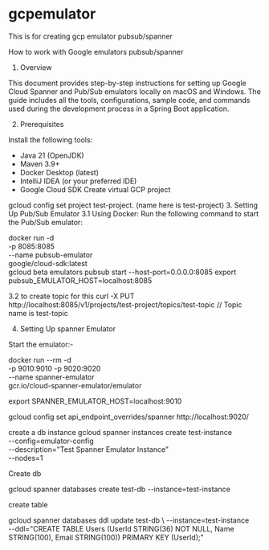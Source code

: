 # gcpemulator
This is for creating gcp emulator pubsub/spanner

How to work with Google emulators pubsub/spanner

1. Overview

This document provides step-by-step instructions for setting up Google Cloud Spanner and Pub/Sub emulators locally on macOS and Windows. 
The guide includes all the tools, configurations, sample code, and commands used during the development process in a Spring Boot application.

2. Prerequisites

Install the following tools:
- Java 21 (OpenJDK)
- Maven 3.9+
- Docker Desktop (latest)
- IntelliJ IDEA (or your preferred IDE)
- Google Cloud SDK 
Create virtual GCP project 

gcloud config set project test-project.   (name here is test-project)
3. Setting Up Pub/Sub Emulator
3.1 Using Docker:
Run the following command to start the Pub/Sub emulator:

docker run -d \
  -p 8085:8085 \
  --name pubsub-emulator \
  google/cloud-sdk:latest \
  gcloud beta emulators pubsub start --host-port=0.0.0.0:8085
export pubsub_EMULATOR_HOST=localhost:8085


3.2 to create topic for this
curl -X PUT http://localhost:8085/v1/projects/test-project/topics/test-topic    // Topic name is test-topic


4. Setting Up spanner Emulator

Start the emulator:- 

docker run --rm -d \
  -p 9010:9010 -p 9020:9020 \
  --name spanner-emulator \
  gcr.io/cloud-spanner-emulator/emulator

export SPANNER_EMULATOR_HOST=localhost:9010

gcloud config set api_endpoint_overrides/spanner http://localhost:9020/

create a db instance
gcloud spanner instances create test-instance \
  --config=emulator-config \
  --description="Test Spanner Emulator Instance" \
  --nodes=1



Create db

gcloud spanner databases create test-db --instance=test-instance


create table

gcloud spanner databases ddl update test-db \ 
  --instance=test-instance \
  --ddl="CREATE TABLE Users (UserId STRING(36) NOT NULL, Name STRING(100), Email STRING(100)) PRIMARY KEY (UserId);"


